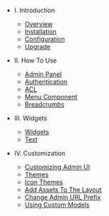 - I. Introduction
    - [Overview](README.md)
    - [Installation](installation.md)
    - [Configuration](configuration.md)
    - [Upgrade](upgrade.md)

- II. How To Use
    - [Admin Panel](admin-panel.md)
    - [Authentication](admin-authentication.md)
    - [ACL](acl.md)
    - [Menu Component](menu.md)
    - [Breadcrumbs](breadcrumbs.md) 

- III. Widgets
    - [Widgets](widgets.md)
    - [Text](widget-text.md) 

- IV. Customization
    - [Customizing Admin UI](customize-admin-ui.md)
    - [Themes](themes.md)
    - [Icon Themes](icon-themes.md)
    - [Add Assets To The Layout](assets.md)
    - [Change Admin URL Prefix](change-url-prefix.md)
    - [Using Custom Models](models.md)
